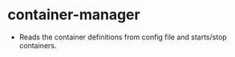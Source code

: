 # container-manager

- Reads the container definitions from config file and starts/stop containers.
